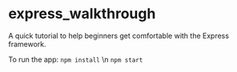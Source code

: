 # express_walkthrough
A quick tutorial to help beginners get comfortable with the Express framework.

To run the app:
`npm install` \n
`npm start`
